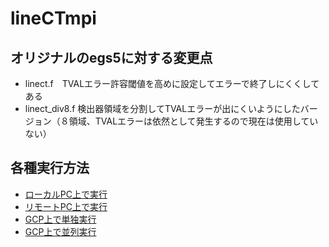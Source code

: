 # lineCTmpi

## オリジナルのegs5に対する変更点
* linect.f　TVALエラー許容閾値を高めに設定してエラーで終了しにくくしてある
* linect_div8.f 検出器領域を分割してTVALエラーが出にくいようにしたバージョン（８領域、TVALエラーは依然として発生するので現在は使用していない）

## 各種実行方法
* [ローカルPC上で実行](/core/README.md)
* [リモートPC上で実行](/remote/README.md)
* [GCP上で単独実行](/gcp_VM/README.md)
* [GCP上で並列実行](/gcp_client/README.md)
